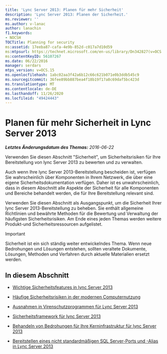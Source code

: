 ```yaml
---
title: 'Lync Server 2013: Planen für mehr Sicherheit'
description: 'Lync Server 2013: Planen der Sicherheit.'
ms.reviewer: ''
ms.author: v-lanac
author: lanachin
f1.keywords:
- NOCSH
TOCTitle: Planning for security
ms:assetid: 17eeba87-cafa-4e9b-852d-c017a7d10d59
ms:mtpsurl: https://technet.microsoft.com/en-us/library/Dn342827(v=OCS.15)
ms:contentKeyID: 56107267
ms.date: 06/22/2016
manager: serdars
mtps_version: v=OCS.15
ms.openlocfilehash: 1abc02aa3f42a6b12c66c621b071e0b3ddb545c9
ms.sourcegitcommit: 36fee89bb887bea4f18b19f17a8c69daf5bc423d
ms.translationtype: MT
ms.contentlocale: de-DE
ms.lasthandoff: 11/26/2020
ms.locfileid: "49424443"
---
```

# <a name="planning-for-security-in-lync-server-2013"></a>Planen für mehr Sicherheit in Lync Server 2013

<div data-xmlns="http://www.w3.org/1999/xhtml">

<div class="topic" data-xmlns="http://www.w3.org/1999/xhtml" data-msxsl="urn:schemas-microsoft-com:xslt" data-cs="https://msdn.microsoft.com/">

<div data-asp="https://msdn2.microsoft.com/asp">



</div>

<div id="mainSection">

<div id="mainBody">

<span> </span>

_**Letztes Änderungsdatum des Themas:** 2016-06-22_

Verwenden Sie diesen Abschnitt "Sicherheit", um Sicherheitsrisiken für Ihre Bereitstellung von lync Server 2013 zu bewerten und zu verwalten.

Auch wenn Ihre lync Server 2013-Bereitstellung bescheiden ist, verfügen Sie wahrscheinlich über Komponenten in Ihrem Netzwerk, die über eine eigene Sicherheitsdokumentation verfügen. Daher ist es unwahrscheinlich, dass in diesem Abschnitt alle Aspekte der Sicherheit für alle Komponenten und Bereiche behandelt werden, die für Ihre Bereitstellung relevant sind.

Verwenden Sie diesen Abschnitt als Ausgangspunkt, um die Sicherheit Ihrer lync Server 2013-Bereitstellung zu beheben. Sie enthält allgemeine Richtlinien und bewährte Methoden für die Bewertung und Verwaltung der häufigsten Sicherheitsrisiken. Am Ende eines jeden Themas werden weitere Produkt-und Sicherheitsressourcen aufgelistet.

<div>


> [!IMPORTANT]  
> Sicherheit ist ein sich ständig weiter entwickelndes Thema. Wenn neue Bedrohungen und Lösungen entstehen, sollten veraltete Dokumente, Lösungen, Methoden und Verfahren durch aktuelle Materialien ersetzt werden.



</div>

<div>

## <a name="in-this-section"></a>In diesem Abschnitt

  - [Wichtige Sicherheitsfeatures in lync Server 2013](lync-server-2013-key-security-features.md)

  - [Häufige Sicherheitsrisiken in der modernen Computernutzung](lync-server-2013-common-security-threats-in-modern-day-computing.md)

  - [Ausnahmen in Virenschutzprogrammen für Lync Server 2013](lync-server-2013-antivirus-scanning-exclusions.md)

  - [Sicherheitsframework für lync Server 2013](lync-server-2013-security-framework-for-lync-server.md)

  - [Behandeln von Bedrohungen für Ihre Kerninfrastruktur für lync Server 2013](lync-server-2013-addressing-threats-to-your-core-infrastructure.md)

  - [Bereitstellen eines nicht standardmäßigen SQL Server-Ports und -Alias in Lync Server 2013](deploying-a-sql-server-nonstandard-port-and-alias-in-lync-server-2013.md)

</div>

</div>

<span> </span>

</div>

</div>

</div>

